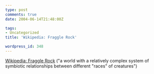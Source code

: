 ```yaml
---
type: post
comments: true
date: 2004-06-14T21:48:00Z

tags:
- Uncategorized
title: 'Wikipedia: Fraggle Rock'

wordpress_id: 348
---
```


[Wikipedia: Fraggle Rock](http://en.wikipedia.org/wiki/Fraggle_Rock) ("a world with a relatively complex system of symbiotic relationships between different "races" of creatures")

